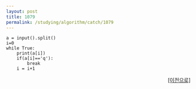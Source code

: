```yaml
---
layout: post
title: 1079
permalink: /studying/algorithm/catch/1079
---
```


```
a = input().split()
i=0
while True:
    print(a[i])
    if(a[i]=='q'):
        break
    i = i+1
```
  
    
    
<div style="text-align: right"> <a href = 'https://namhyo01.github.io/studying/algorithm/catch'> [이전으로] </a> </div>
